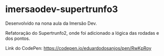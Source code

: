 # imersaodev-supertrunfo3

Desenvolvido na nona aula da Imersão Dev.

Refatoração do Supertrunfo2, onde foi adicionado a lógica das rodadas e dos pontos.

Link do CodePen: https://codepen.io/eduardodosanjos/pen/RwKpRoy
